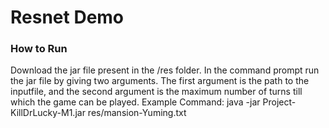 # Resnet Demo

### How to Run

Download the jar file present in the /res folder.
In the command prompt run the jar file by giving two arguments. The first argument is the path to the inputfile, and the second argument is the maximum number of turns till which the game can be played.
Example Command: java -jar Project-KillDrLucky-M1.jar res/mansion-Yuming.txt
